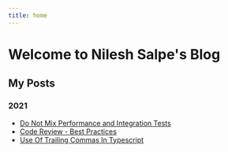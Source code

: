 ```yaml
---
title: home
---
```


# Welcome to Nilesh Salpe's Blog

## My Posts 
### 2021
- [Do Not Mix Performance and Integration Tests](https://nileshsalpe.github.io/2021/01/01/do-not-mix-performance-tests-and-e2e-tests)
- [Code Review - Best Practices](https://nileshsalpe.github.io/2021/02/01/Code-Review-Best-Practices)
- [Use Of Trailing Commas In Typescript](https://nileshsalpe.github.io/2020/02/01/typescript-use-of-traling-commas)
